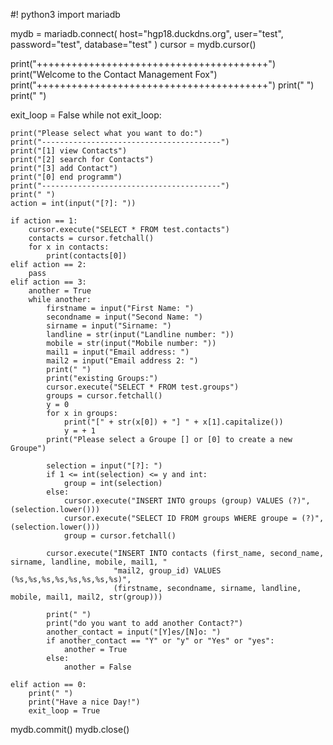 #! python3
import mariadb

mydb = mariadb.connect(
    host="hgp18.duckdns.org",
    user="test",
    password="test",
    database="test"
)
cursor = mydb.cursor()

print("++++++++++++++++++++++++++++++++++++++++")
print("Welcome to the Contact Management Fox")
print("++++++++++++++++++++++++++++++++++++++++")
print(" ")
print(" ")

exit_loop = False
while not exit_loop:

    print("Please select what you want to do:")
    print("----------------------------------------")
    print("[1] view Contacts")
    print("[2] search for Contacts")
    print("[3] add Contact")
    print("[0] end programm")
    print("----------------------------------------")
    print(" ")
    action = int(input("[?]: "))

    if action == 1:
        cursor.execute("SELECT * FROM test.contacts")
        contacts = cursor.fetchall()
        for x in contacts:
            print(contacts[0])
    elif action == 2:
        pass
    elif action == 3:
        another = True
        while another:
            firstname = input("First Name: ")
            secondname = input("Second Name: ")
            sirname = input("Sirname: ")
            landline = str(input("Landline number: "))
            mobile = str(input("Mobile number: "))
            mail1 = input("Email address: ")
            mail2 = input("Email address 2: ")
            print(" ")
            print("existing Groups:")
            cursor.execute("SELECT * FROM test.groups")
            groups = cursor.fetchall()
            y = 0
            for x in groups:
                print("[" + str(x[0]) + "] " + x[1].capitalize())
                y = + 1
            print("Please select a Groupe [] or [0] to create a new Groupe")

            selection = input("[?]: ")
            if 1 <= int(selection) <= y and int:
                group = int(selection)
            else:
                cursor.execute("INSERT INTO groups (group) VALUES (?)", (selection.lower()))
                cursor.execute("SELECT ID FROM groups WHERE groupe = (?)", (selection.lower()))
                group = cursor.fetchall()

            cursor.execute("INSERT INTO contacts (first_name, second_name, sirname, landline, mobile, mail1, "
                           "mail2, group_id) VALUES (%s,%s,%s,%s,%s,%s,%s,%s)",
                           (firstname, secondname, sirname, landline, mobile, mail1, mail2, str(group)))

            print(" ")
            print("do you want to add another Contact?")
            another_contact = input("[Y]es/[N]o: ")
            if another_contact == "Y" or "y" or "Yes" or "yes":
                another = True
            else:
                another = False

    elif action == 0:
        print(" ")
        print("Have a nice Day!")
        exit_loop = True

mydb.commit()
mydb.close()

